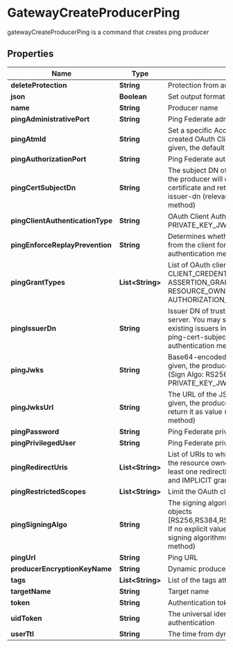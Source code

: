 

# GatewayCreateProducerPing

gatewayCreateProducerPing is a command that creates ping producer
## Properties

Name | Type | Description | Notes
------------ | ------------- | ------------- | -------------
**deleteProtection** | **String** | Protection from accidental deletion of this item |  [optional]
**json** | **Boolean** | Set output format to JSON |  [optional]
**name** | **String** | Producer name | 
**pingAdministrativePort** | **String** | Ping Federate administrative port |  [optional]
**pingAtmId** | **String** | Set a specific Access Token Management (ATM) instance for the created OAuth Client by providing the ATM Id. If no explicit value is given, the default pingfederate server ATM will be set. |  [optional]
**pingAuthorizationPort** | **String** | Ping Federate authorization port |  [optional]
**pingCertSubjectDn** | **String** | The subject DN of the client certificate. If no explicit value is given, the producer will create CA certificate and matched client certificate and return it as value. Used in conjunction with ping-issuer-dn (relevant for CLIENT_TLS_CERTIFICATE authentication method) |  [optional]
**pingClientAuthenticationType** | **String** | OAuth Client Authentication Type [CLIENT_SECRET, PRIVATE_KEY_JWT, CLIENT_TLS_CERTIFICATE] |  [optional]
**pingEnforceReplayPrevention** | **String** | Determines whether PingFederate requires a unique signed JWT from the client for each action (relevant for PRIVATE_KEY_JWT authentication method) |  [optional]
**pingGrantTypes** | **List&lt;String&gt;** | List of OAuth client grant types [IMPLICIT, AUTHORIZATION_CODE, CLIENT_CREDENTIALS, TOKEN_EXCHANGE, REFRESH_TOKEN, ASSERTION_GRANTS, PASSWORD, RESOURCE_OWNER_CREDENTIALS]. If no explicit value is given, AUTHORIZATION_CODE will be selected as default. |  [optional]
**pingIssuerDn** | **String** | Issuer DN of trusted CA certificate that imported into Ping Federate server. You may select \\\&quot;Trust Any\\\&quot; to trust all the existing issuers in Ping Federate server. Used in conjunction with ping-cert-subject-dn (relevant for CLIENT_TLS_CERTIFICATE authentication method) |  [optional]
**pingJwks** | **String** | Base64-encoded JSON Web Key Set (JWKS). If no explicit value is given, the producer will create JWKs and matched signed JWT (Sign Algo: RS256) and return it as value (relevant for PRIVATE_KEY_JWT authentication method) |  [optional]
**pingJwksUrl** | **String** | The URL of the JSON Web Key Set (JWKS). If no explicit value is given, the producer will create JWKs and matched signed JWT and return it as value (relevant for PRIVATE_KEY_JWT authentication method) |  [optional]
**pingPassword** | **String** | Ping Federate privileged user password |  [optional]
**pingPrivilegedUser** | **String** | Ping Federate privileged user |  [optional]
**pingRedirectUris** | **List&lt;String&gt;** | List of URIs to which the OAuth authorization server may redirect the resource owner&#39;s user agent after authorization is obtained. At least one redirection URI is required for the AUTHORIZATION_CODE and IMPLICIT grant types. |  [optional]
**pingRestrictedScopes** | **List&lt;String&gt;** | Limit the OAuth client to specific scopes list |  [optional]
**pingSigningAlgo** | **String** | The signing algorithm that the client must use to sign its request objects [RS256,RS384,RS512,ES256,ES384,ES512,PS256,PS384,PS512] If no explicit value is given, the client can use any of the supported signing algorithms (relevant for PRIVATE_KEY_JWT authentication method) |  [optional]
**pingUrl** | **String** | Ping URL |  [optional]
**producerEncryptionKeyName** | **String** | Dynamic producer encryption key |  [optional]
**tags** | **List&lt;String&gt;** | List of the tags attached to this secret |  [optional]
**targetName** | **String** | Target name |  [optional]
**token** | **String** | Authentication token (see &#x60;/auth&#x60; and &#x60;/configure&#x60;) |  [optional]
**uidToken** | **String** | The universal identity token, Required only for universal_identity authentication |  [optional]
**userTtl** | **String** | The time from dynamic secret creation to expiration. |  [optional]



